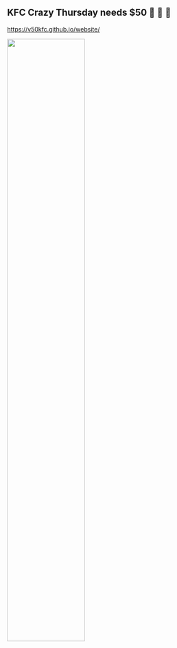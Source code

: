 
## KFC Crazy Thursday needs $50 🤩 🤩 🤩

<https://v50kfc.github.io/website/>

<img src="https://pic2.zhimg.com/v2-c8282171760bff709e64262c1f223c83_r.jpg?source=1940ef5c" width="60%">

<!-- ## Hi there 👋 -->

<!--

**Here are some ideas to get you started:**

🙋‍♀️ A short introduction - what is your organization all about?
🌈 Contribution guidelines - how can the community get involved?
👩‍💻 Useful resources - where can the community find your docs? Is there anything else the community should know?
🍿 Fun facts - what does your team eat for breakfast?
🧙 Remember, you can do mighty things with the power of [Markdown](https://docs.github.com/github/writing-on-github/getting-started-with-writing-and-formatting-on-github/basic-writing-and-formatting-syntax)
-->
